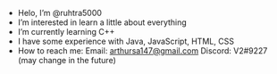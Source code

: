 - Helo, I’m @ruhtra5000
- I’m interested in learn a little about everything
- I’m currently learning C++
- I have some experience with Java, JavaScript, HTML, CSS
- How to reach me: 
  Email: arthursa147@gmail.com
  Discord: V2#9227 (may change in the future)

<!---
ruhtra5000/ruhtra5000 is a ✨ special ✨ repository because its `README.md` (this file) appears on your GitHub profile.
You can click the Preview link to take a look at your changes.
--->
